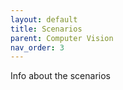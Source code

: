 ```yaml
---
layout: default
title: Scenarios
parent: Computer Vision
nav_order: 3
---
```


Info about the scenarios

